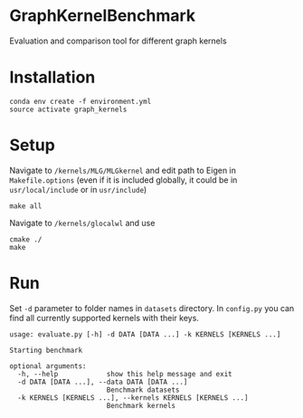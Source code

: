 # GraphKernelBenchmark
Evaluation and comparison tool for different graph kernels


# Installation
```
conda env create -f environment.yml
source activate graph_kernels

```

# Setup

Navigate to `/kernels/MLG/MLGkernel`
and edit path to Eigen in `Makefile.options` (even if it is included globally, it could be in `usr/local/include` or in `usr/include`)
```
make all
```

Navigate to `/kernels/glocalwl` and use
```
cmake ./
make
```

# Run

Set `-d` parameter to folder names in `datasets` directory. In `config.py` you can find all currently supported kernels with their keys. 

```
usage: evaluate.py [-h] -d DATA [DATA ...] -k KERNELS [KERNELS ...]

Starting benchmark

optional arguments:
  -h, --help            show this help message and exit
  -d DATA [DATA ...], --data DATA [DATA ...]
                        Benchmark datasets
  -k KERNELS [KERNELS ...], --kernels KERNELS [KERNELS ...]
                        Benchmark kernels
```
